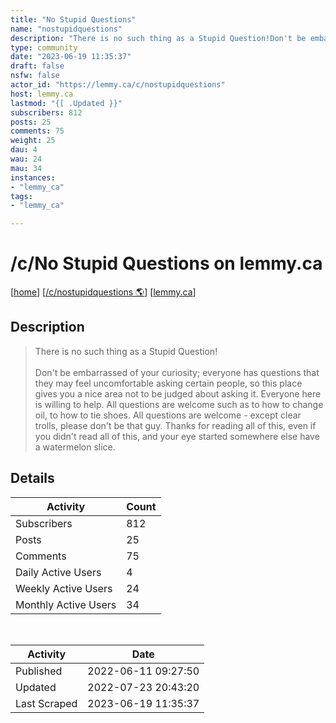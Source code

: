 ```yaml
---
title: "No Stupid Questions" 
name: "nostupidquestions"
description: "There is no such thing as a Stupid Question!Don't be embarrassed of your curiosity; everyone has questions that they may feel uncomfortable asking certain people, so this place gives you a nice area not to be judged about asking it. Everyone here is willing to help. All questions are welcome such as to how to change oil, to how to tie shoes. All questions are welcome - except clear trolls, please don't be that guy. Thanks for reading all of this, even if you didn't read all of this, and your eye started somewhere else have a watermelon slice."
type: community
date: "2023-06-19 11:35:37"
draft: false
nsfw: false
actor_id: "https://lemmy.ca/c/nostupidquestions"
host: lemmy.ca
lastmod: "{[ .Updated }}"
subscribers: 812
posts: 25
comments: 75
weight: 25
dau: 4
wau: 24
mau: 34
instances:
- "lemmy_ca"
tags: 
- "lemmy_ca"

---
```


# /c/No Stupid Questions on lemmy.ca

[[home](/)]
[[/c/nostupidquestions 🌎](https://lemmy.ca/c/nostupidquestions)]
[[lemmy.ca](/instances/lemmy_ca)]


## Description 

<blockquote class="description">
There is no such thing as a Stupid Question!<br><br>Don't be embarrassed of your curiosity; everyone has questions that they may feel uncomfortable asking certain people, so this place gives you a nice area not to be judged about asking it. Everyone here is willing to help. All questions are welcome such as to how to change oil, to how to tie shoes. All questions are welcome - except clear trolls, please don't be that guy. Thanks for reading all of this, even if you didn't read all of this, and your eye started somewhere else have a watermelon slice.
</blockquote>


## Details

| Activity | Count  |
|----------------------|---|
| Subscribers          | 812 |
| Posts                | 25  |
| Comments             | 75  |
| Daily Active Users   | 4  |
| Weekly Active Users  | 24  |
| Monthly Active Users | 34  |

<br>

| Activity | Date |
|----------------------|---|
| Published            | 2022-06-11 09:27:50 |
| Updated              | 2022-07-23 20:43:20 |
| Last Scraped         | 2023-06-19 11:35:37 |
